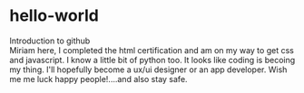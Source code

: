 # hello-world
Introduction to github
<br>
Miriam here, I completed the html certification and am on my way to get css and javascript. I know a little bit of python too.
It looks like coding is becoing my thing. I'll hopefully become a ux/ui designer or an app developer.
Wish me me luck happy people!....and also stay safe. 
